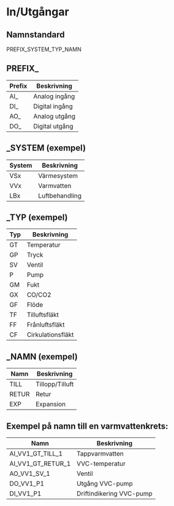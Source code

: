 # In/Utgångar

## Namnstandard

PREFIX_SYSTEM_TYP_NAMN

## PREFIX_

| Prefix | Beskrivning |
| --- | --- |
| AI_ | Analog ingång |
| DI_ | Digital ingång |
| AO_ | Analog utgång |
| DO_ | Digital utgång |

## _SYSTEM (exempel)

| System | Beskrivning |
| --- | --- |
| VSx | Värmesystem |
| VVx | Varmvatten |
| LBx | Luftbehandling |

## _TYP (exempel)

| Typ | Beskrivning |
| --- | --- |
| GT | Temperatur |
| GP | Tryck |
| SV | Ventil |
| P | Pump |
| GM | Fukt |
| GX | CO/CO2 |
| GF | Flöde |
| TF | Tilluftsfläkt |
| FF | Frånluftsfläkt |
| CF | Cirkulationsfläkt |

## _NAMN (exempel)

| Namn | Beskrivning |
| --- | --- |
| TILL | Tillopp/Tilluft |
| RETUR | Retur |
| EXP | Expansion |

## Exempel på namn till en varmvattenkrets:

| Namn | Beskrivning |
| --- | --- |
| AI_VV1_GT_TILL_1 | Tappvarmvatten |
| AI_VV1_GT_RETUR_1 | VVC-temperatur |
| AO_VV1_SV_1 | Ventil |
| DO_VV1_P1 | Utgång VVC-pump |
| DI_VV1_P1 | Driftindikering VVC-pump |

